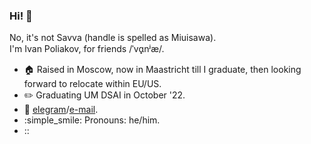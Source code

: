 ### Hi! 👋

No, it's not Savva (handle is spelled as Miuisawa).<br/>
I'm Ivan Poliakov, for friends /ˈvɑ̟nʲæ/. 

- :house: Raised in Moscow, now in Maastricht till I graduate, then looking forward to relocate within EU/US.
- :pencil2: Graduating UM DSAI in October '22.
- 💬 [elegram](https://t.me/M1v1savva1601)/[e-mail](ivan.polyakov.01@gmail.com). 
- :simple_smile: Pronouns: he/him.
- ::

<!--
**M1v1savva/M1v1savva** is a ✨ _special_ ✨ repository because its `README.md` (this file) appears on your GitHub profile.

Here are some ideas to get you started:

- 🔭 I’m currently working on ...
- 🌱 I’m currently learning ...
- 👯 I’m looking to collaborate on ...
- 🤔 I’m looking for help with ...
- 💬 Ask me about ...
- 📫 How to reach me: ...
- 😄 Pronouns: ...
- ⚡ Fun fact: ...
-->
